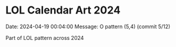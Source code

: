 # LOL Calendar Art 2024

Date: 2024-04-19 00:04:00
Message: O pattern (5,4) (commit 5/12)

Part of LOL pattern across 2024
